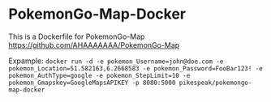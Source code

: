# PokemonGo-Map-Docker

This is a Dockerfile for PokemonGo-Map https://github.com/AHAAAAAAA/PokemonGo-Map

Expample:
`docker run -d -e pokemon_Username=john@doe.com -e pokemon_Location=51.582163,6.2668583 -e pokemon_Password=FooBar123! -e pokemon_AuthType=google -e pokemon_StepLimit=10 -e pokemon_Gmapskey=GoogleMapsAPIKEY -p 8080:5000 pikespeak/pokemongo-map-docker
`